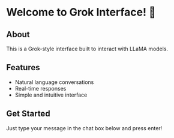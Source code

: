 # Welcome to Grok Interface! 🚀

## About
This is a Grok-style interface built to interact with LLaMA models. 

## Features
- Natural language conversations
- Real-time responses
- Simple and intuitive interface

## Get Started
Just type your message in the chat box below and press enter!
